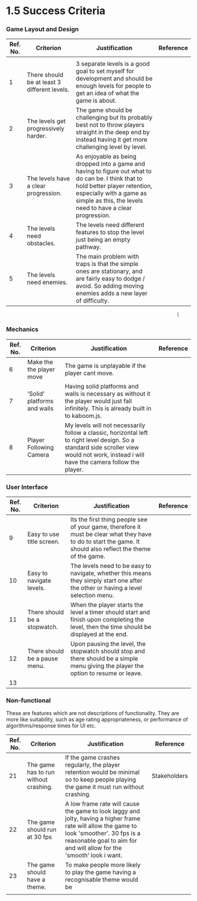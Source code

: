 # 1.5 Success Criteria

### Game Layout and Design&#x20;

| Ref. No. | Criterion                                     | Justification                                                                                                                                                                                                              | Reference |
| -------- | --------------------------------------------- | -------------------------------------------------------------------------------------------------------------------------------------------------------------------------------------------------------------------------- | --------- |
|          |                                               |                                                                                                                                                                                                                            |           |
| 1        |  There should be at least 3 different levels. | 3 separate levels is a good goal to set myself for development and should be enough levels for people to get an idea of what the game is about.                                                                            |           |
| 2        | The levels get progressively harder.          | The game should be challenging but its probably best not to throw players straight in the deep end by instead having it get more challenging level by level.                                                               |           |
| 3        | The levels have a clear progression.          | As enjoyable as being dropped into a game and having to figure out what to do can be. I think that to hold better player retention, especially with a game as simple as this, the levels need to have a clear progression. |           |
| 4        | The levels need obstacles.                    | The levels need different features to stop the level just being an empty pathway.                                                                                                                                          |           |
| 5        | The levels need enemies.                      | The main problem with traps is that the simple ones are stationary, and are fairly easy to dodge / avoid. So adding moving enemies adds a new layer of difficulty.                                                         |           |

```
                                                                 |
```

### Mechanics&#x20;

| Ref. No. | Criterion                   | Justification                                                                                                                                                                               | Reference  |
| -------- | --------------------------- | ------------------------------------------------------------------------------------------------------------------------------------------------------------------------------------------- | ---------- |
| 6        | Make the the player move    | The game is unplayable if the player cant move.                                                                                                                                             |            |
| 7        | 'Solid' platforms and walls | Having solid platforms and walls is necessary as without it the player would just fall infinitely. This is already built in to kaboom.js.                                                   |            |
| 8        | Player Following Camera     | My levels will not necessarily follow a classic, horizontal left to right level design. So a standard side scroller view would not work, instead i will have the camera follow the player.  |            |

### User Interface

| Ref. No. | Criterion                     | Justification                                                                                                                                                 | Reference |
| -------- | ----------------------------- | ------------------------------------------------------------------------------------------------------------------------------------------------------------- | --------- |
| 9        | Easy to use title screen.     | Its the first thing people see of your game, therefore it must be clear what they have to do to start the game. It should also reflect the theme of the game. |           |
| 10       | Easy to navigate levels.      | The levels need to be easy to navigate, whether this means they simply start one after the other or having a level selection menu.                            |           |
| 11       | There should be a stopwatch.  | When the player starts the level a timer should start and finish upon completing the level, then the time should be displayed at the end.                     |           |
| 12       | There should be a pause menu. | Upon pausing the level, the stopwatch should stop and there should be a simple menu giving the player the option to resume or leave.                          |           |
| 13       |                               |                                                                                                                                                               |           |

### Non-functional

These are features which are not descriptions of functionality. They are more like suitability, such as age rating appropriateness, or performance of algorithms/response times for UI etc.

| Ref. No. | Criterion                             | Justification                                                                                                                                                                                                        | Reference    |
| -------- | ------------------------------------- | -------------------------------------------------------------------------------------------------------------------------------------------------------------------------------------------------------------------- | ------------ |
| 21       | The game has to run without crashing. | If the game crashes regularly, the player retention would be minimal so to keep people playing the game it must run without crashing.                                                                                | Stakeholders |
| 22       | The game should run at 30 fps         | A low frame rate will cause the game to look laggy and jolty, having a higher frame rate will allow the game to look 'smoother'. 30 fps is a reasonable goal to aim for and will allow for the 'smooth' look i want. |              |
| 23       | The game should have a theme.         | To make people more likely to play the game having a recognisable theme would be                                                                                                                                     |              |
|          |                                       |                                                                                                                                                                                                                      |              |
